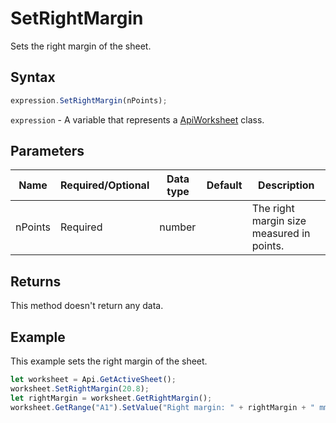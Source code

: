 # SetRightMargin

Sets the right margin of the sheet.

## Syntax

```javascript
expression.SetRightMargin(nPoints);
```

`expression` - A variable that represents a [ApiWorksheet](../ApiWorksheet.md) class.

## Parameters

| **Name** | **Required/Optional** | **Data type** | **Default** | **Description** |
| ------------- | ------------- | ------------- | ------------- | ------------- |
| nPoints | Required | number |  | The right margin size measured in points. |

## Returns

This method doesn't return any data.

## Example

This example sets the right margin of the sheet.

```javascript editor-
let worksheet = Api.GetActiveSheet();
worksheet.SetRightMargin(20.8);
let rightMargin = worksheet.GetRightMargin();
worksheet.GetRange("A1").SetValue("Right margin: " + rightMargin + " mm");
```
